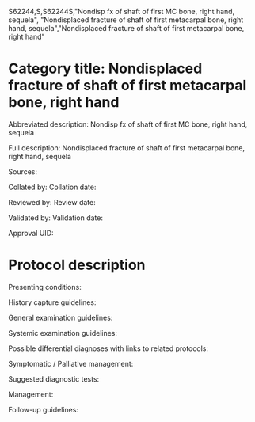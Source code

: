 S62244,S,S62244S,"Nondisp fx of shaft of first MC bone, right hand, sequela", "Nondisplaced fracture of shaft of first metacarpal bone, right hand, sequela","Nondisplaced fracture of shaft of first metacarpal bone, right hand"
# Category title: Nondisplaced fracture of shaft of first metacarpal bone, right hand

Abbreviated description: Nondisp fx of shaft of first MC bone, right hand, sequela

Full description: Nondisplaced fracture of shaft of first metacarpal bone, right hand, sequela

Sources:

Collated by:
Collation date:

Reviewed by:
Review date:

Validated by:
Validation date:

Approval UID:

# Protocol description

Presenting conditions:

History capture guidelines:

General examination guidelines:

Systemic examination guidelines:

Possible differential diagnoses with links to related protocols:

Symptomatic / Palliative management:

Suggested diagnostic tests:

Management:

Follow-up guidelines:
